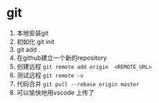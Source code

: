# git
1. 本地安装git
2. 初如化
   git init
3. git add .
4. 在github建立一个新的repository
5. 创建远程 `git remote add origin  <REMOTE_URL> `
6. 测试远程 `git remote -v`
7. 代码合并 `git pull --rebase origin master`
8. 可以愉快地用vscode 上传了